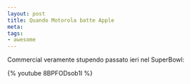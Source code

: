 ```yaml
--- 
layout: post
title: Quando Motorola batte Apple
meta: 
tags: 
- awesome
---
```

Commercial veramente stupendo passato ieri nel SuperBowl:

{% youtube 8BPFODsob1I %}
